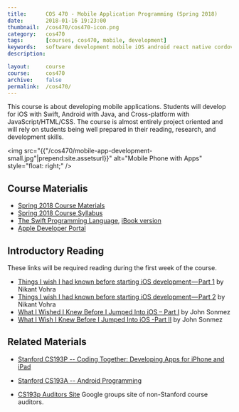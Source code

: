 ```yaml
---
title: 		COS 470 - Mobile Application Programming (Spring 2018)
date: 		2018-01-16 19:23:00
thumbnail: 	/cos470/cos470-icon.png
category: 	cos470
tags: 		[courses, cos470, mobile, development]
keywords: 	software development mobile iOS android react native cordova phonegap
description:

layout:		course
course: 	cos470
archive:    false
permalink:	/cos470/
---
```

This course is about developing mobile applications. Students will develop for iOS with Swift, Android with Java, and Cross-platform with JavaScript/HTML/CSS. The course is almost entirely project oriented and will rely on students being well prepared in their reading, research, and development skills.


<img src="{{"/cos470/mobile-app-development-small.jpg"|prepend:site.assetsurl}}" alt="Mobile Phone with Apps" style="float: right;" />

## Course Materialis

* [Spring 2018 Course Materials](https://usm-cos470-s18.github.io)
* [Spring 2018 Course Syllabus](https://usm-cos470-s18.github.io/syllabus)
* [The Swift Programming Language](https://developer.apple.com/library/ios/documentation/Swift/Conceptual/Swift_Programming_Language/), [iBook version](https://itunes.apple.com/us/book/swift-programming-language/id881256329?mt=11)
* [Apple Developer Portal](http://developer.apple.com)

## Introductory Reading

These links will be required reading during the first week of the course.

* [Things I wish I had known before starting iOS development — Part 1][wish1] by Nikant Vohra
* [Things I wish I had known before starting iOS development — Part 2][wish2] by Nikant Vohra
* [What I Wished I Knew Before I Jumped Into iOS – Part I][spwish1] by John Sonmez
* [What I Wish I Knew Before I Jumped Into iOS -Part II][spwish2] by John Sonmez

## Related Materials

* [Stanford CS193P -- Coding Together: Developing Apps for iPhone and iPad][cs193p]
* [Stanford CS193A -- Android Programming][cs193a]
* [CS193p Auditors Site](http://groups.google.com/group/iphone-appdev-auditors) Google groups site of non-Stanford course auditors.

  [cs193p]: http://www.stanford.edu/class/cs193p/
  [cs193a]: http://www.stanford.edu/class/cs193a/
  [gtalk]: http://www.google.com/talk/
  [wish1]: https://medium.com/ios-os-x-development/things-i-wish-i-had-known-before-starting-ios-development-part-1-421a05e8447e#.lmbx6ocxu
  [wish2]: https://medium.com/ios-os-x-development/things-i-wish-i-had-known-before-starting-ios-development-part-2-d696eec65866#.4yhlbzxf2
  [spwish1]: http://simpleprogrammer.com/2015/11/18/what-i-wished-i-knew-before-i-jumped-into-ios-part-i/
  [spwish2]: http://simpleprogrammer.com/2015/12/23/what-i-wish-i-knew-before-i-jumped-into-ios-part-ii/